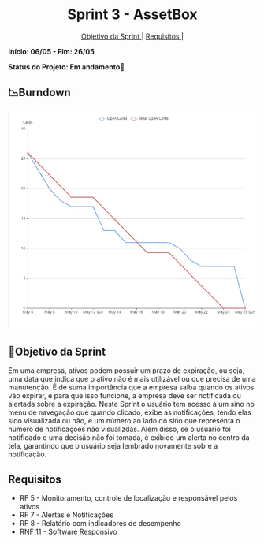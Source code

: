 <h1 align="center"> Sprint 3 - AssetBox </h1>
<p align="center">
  <a href="#objetivo">Objetivo da Sprint </a> |
  <a href="#objetivo">Requisitos </a> |
</p>

**Início: 06/05 - Fim: 26/05**

**Status do Projeto: Em andamento🚧**

## 📉Burndown
<p align="center">
<img src= "/documents/img/burndownSprint3.jpg" alt="Burndown">

</br>

<span id="objetivo">
  
## 📌Objetivo da Sprint
Em uma empresa, ativos podem possuir um prazo de expiração, ou seja, uma data que indica que o ativo não é mais utilizável ou que precisa de uma manutenção. É de suma importância que a empresa saiba quando os ativos vão expirar, e para que isso funcione, a empresa deve ser notificada ou alertada sobre a expiração. Neste Sprint o usuário tem acesso à um sino no menu de navegação que quando clicado, exibe as notificações, tendo elas sido visualizada ou não, e um número ao lado do sino que representa o número de notificações não visualizdas. Além disso, se o usuário foi notificado e uma decisão não foi tomada, é exibido um alerta no centro da tela, garantindo que o usuário seja lembrado novamente sobre a notificação.
 ## Requisitos
 - RF 5 - Monitoramento, controle de localização e responsável pelos ativos
 - RF 7 - Alertas e Notificações
 - RF 8 - Relatório com indicadores de desempenho
 - RNF 11 - Software Responsivo


